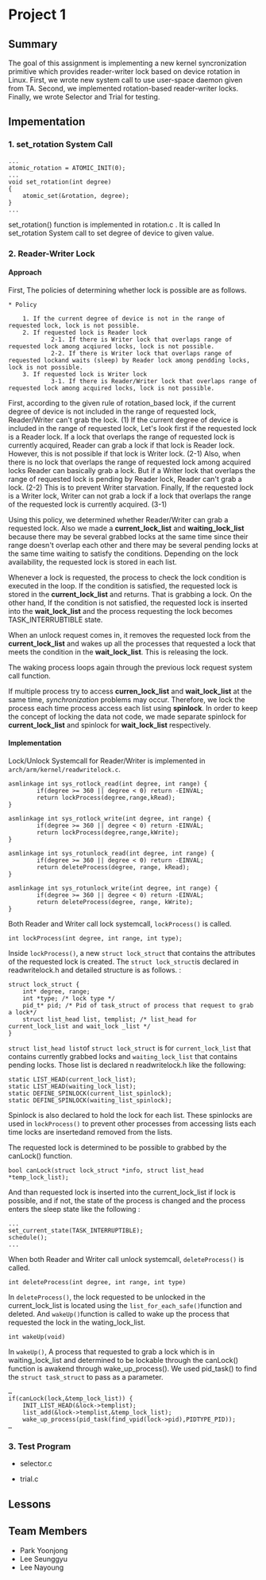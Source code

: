 Project 1
===================

## Summary 

The goal of this assignment is implementing a new kernel syncronization primitive which provides reader-writer lock based on device rotation in Linux. First, we wrote new system call to use user-space daemon given from TA. Second, we implemented rotation-based reader-writer locks. Finally, we wrote Selector and Trial for testing.


## Impementation

### 1. set_rotation System Call


```
...
atomic_rotation = ATOMIC_INIT(0);
...
void set_rotation(int degree)
{
	atomic_set(&rotation, degree);
}
...
```

set_rotation() function is implemented in rotation.c . It is called In set_rotation System call to set degree of device to given value. 



### 2. Reader-Writer Lock

#### Approach

First, The policies of determining whether lock is possible are as follows.

	* Policy

        1. If the current degree of device is not in the range of requested lock, lock is not possible.
        2. If requested lock is Reader lock
                2-1. If there is Writer lock that overlaps range of requested lock among acqiured locks, lock is not possible.
                2-2. If there is Writer lock that overlaps range of requested lockand waits (sleep) by Reader lock among pendding locks, lock is not possible.
        3. If requested lock is Writer lock
                3-1. If there is Reader/Writer lock that overlaps range of requested lock among acquired locks, lock is not possible.

First, according to the given rule of rotation_based lock, if the current degree of device is not included in the range of requested lock, Reader/Writer can't grab the lock. (1) If the current degree of device is included in the range of requested lock, Let's look first if the requested lock is a Reader lock. If a lock that overlaps the range of requested lock is currently acquired, Reader can grab a lock if that lock is Reader lock. However, this is not possible if that lock is Writer lock. (2-1) Also, when there is no lock that overlaps the range of requested lock among acquired locks Reader can basically grab a lock. But if a Writer lock that overlaps the range of requested lock is pending by Reader lock, Reader can't grab a lock. (2-2) This is to prevent Writer starvation. Finally, If the requested lock is a Writer lock, Writer can not grab a lock if a lock that overlaps the range of the requested lock is currently acquired. (3-1)

Using this policy, we determined whether Reader/Writer can grab a requested lock. Also we made a **current_lock_list** and **waiting_lock_list** because there may be several grabbed locks at the same time since their range doesn't overlap each other and there may be several pending locks at the same time waiting to satisfy the conditions. Depending on the lock availability, the requested lock is stored in each list. 

Whenever a lock is requested, the process to check the lock condition is executed in the loop. If the condition is satisfied, the requested lock is stored in the **current_lock_list** and returns. That is grabbing a lock. On the other hand, If the condition is not satisfied, the requested lock is inserted into the **wait_lock_list** and the process requesting the lock becomes TASK_INTERRUBTIBLE state.

When an unlock request comes in, it removes the requested lock from the **current_lock_list** and wakes up all the processes that requested a lock that meets the condition in the **wait_lock_list**. This is releasing the lock.

The waking process loops again through the previous lock request system call function.

If multiple process try to access **curren_lock_list** and **wait_lock_list** at the same time, _synchronization_ problems may occur. Therefore, we lock the process each time process access each list using **spinlock**. In order to keep the concept of locking the data not code, we made separate spinlock for **current_lock_list** and spinlock for **wait_lock_list** respectively.


#### Implementation

Lock/Unlock Systemcall for Reader/Writer is implemented in  `arch/arm/kernel/readwritelock.c`. 

```
asmlinkage int sys_rotlock_read(int degree, int range) {
        if(degree >= 360 || degree < 0) return -EINVAL;
        return lockProcess(degree,range,kRead);
}

asmlinkage int sys_rotlock_write(int degree, int range) {
        if(degree >= 360 || degree < 0) return -EINVAL;
        return lockProcess(degree,range,kWrite);
}

asmlinkage int sys_rotunlock_read(int degree, int range) {
        if(degree >= 360 || degree < 0) return -EINVAL;
        return deleteProcess(degree, range, kRead);
}

asmlinkage int sys_rotunlock_write(int degree, int range) {
        if(degree >= 360 || degree < 0) return -EINVAL;
        return deleteProcess(degree, range, kWrite);
}
```

Both Reader and Writer call lock systemcall, `lockProcess()` is called. 

```
int lockProcess(int degree, int range, int type);
```

Inside `lockProcess()`, a new `struct lock_struct` that contains the attributes of the requested lock is created. The `struct lock_struct`is declared in readwritelock.h and detailed structure is as follows.  :

```
struct lock_struct {
	int* degree, range;
	int *type; /* lock type */
	pid_t* pid; /* Pid of task_struct of process that request to grab a lock*/
	struct list_head list, templist; /* list_head for  current_lock_list and wait_lock _list */
}
```

`struct list_head list`of `struct lock_struct` is for `current_lock_list` that contains currently grabbed locks and `waiting_lock_list` that contains pending locks. Those list is declared n readwritelock.h like the following: 

```
static LIST_HEAD(current_lock_list);
static LIST_HEAD(waiting_lock_list);
static DEFINE_SPINLOCK(current_list_spinlock);
static DEFINE_SPINLOCK(waiting_list_spinlock);
```
 
Spinlock is also declared to hold the lock for each list. These spinlocks are used in `lockProcess()` to prevent other processes from accessing lists each time locks are insertedand removed from the lists.

The requested lock is determined to be possible to grabbed by the canLock() function. 


```
bool canLock(struct lock_struct *info, struct list_head *temp_lock_list);
```

And than requested lock is inserted into the current_lock_list if lock is possible, and if not, the state of the process is changed and the process enters the sleep state like the following :

```
...
set_current_state(TASK_INTERRUPTIBLE);
schedule();
...
```


When both Reader and Writer call unlock systemcall, `deleteProcess()` is called. 

```
int deleteProcess(int degree, int range, int type)
```

In `deleteProcess()`, the lock requested to be unlocked in the current_lock_list is located using the `list_for_each_safe()`function and deleted. And `wakeUp()`function is called to wake up the process that requested the lock in the wating_lock_list.

```
int wakeUp(void)
```

In `wakeUp()`, A process that requested to grab a lock which is in waiting_lock_list and  determined to be lockable through the canLock() function is awakend through wake_up_process(). We used pid_task() to find the `struct task_struct` to pass as a parameter.

```
…
if(canLock(lock,&temp_lock_list)) {
	INIT_LIST_HEAD(&lock->templist);
	list_add(&lock->templist,&temp_lock_list);
	wake_up_process(pid_task(find_vpid(lock->pid),PIDTYPE_PID));
…
```

### 3. Test Program

* selector.c

* trial.c

## Lessons

## Team Members

* Park Yoonjong
* Lee Seunggyu
* Lee Nayoung

